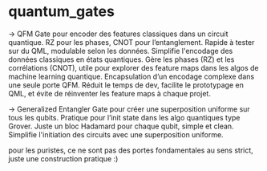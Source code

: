 # quantum_gates

-> QFM Gate pour encoder des features classiques dans un circuit quantique. RZ pour les phases, CNOT pour l’entanglement. Rapide à tester sur du QML, modulable selon les données. Simplifie l'encodage des données classiques en états quantiques. Gère les phases (RZ) et les corrélations (CNOT), utile pour explorer des feature maps dans les algos de machine learning quantique. Encapsulation d’un encodage complexe dans une seule porte QFM. Réduit le temps de dev, facilite le prototypage en QML, et évite de réinventer les feature maps à chaque projet.

-> Generalized Entangler Gate pour créer une superposition uniforme sur tous les qubits. Pratique pour l’init state dans les algo quantiques type Grover. Juste un bloc Hadamard pour chaque qubit, simple et clean. Simplifie l'initiation des circuits avec une superposition uniforme.

pour les puristes, ce ne sont pas des portes fondamentales au sens strict, juste une construction pratique :)
